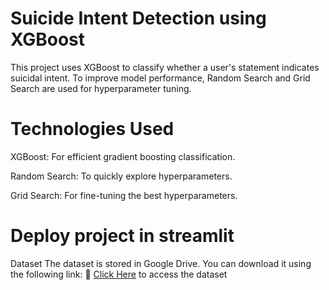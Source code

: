 # Suicide Intent Detection using XGBoost

This project uses XGBoost to classify whether a user's statement indicates suicidal intent. To improve model performance, Random Search and Grid Search are used for hyperparameter tuning.

# Technologies Used

XGBoost: For efficient gradient boosting classification.

Random Search: To quickly explore hyperparameters.

Grid Search: For fine-tuning the best hyperparameters.

# Deploy project in streamlit

Dataset
The dataset is stored in Google Drive. You can download it using the following link:
📂 [Click Here](https://drive.google.com/file/d/10_DdMe3n9W4SJgmlM-AdDLC1QfiVJvh3/view?usp=sharing) to access the dataset